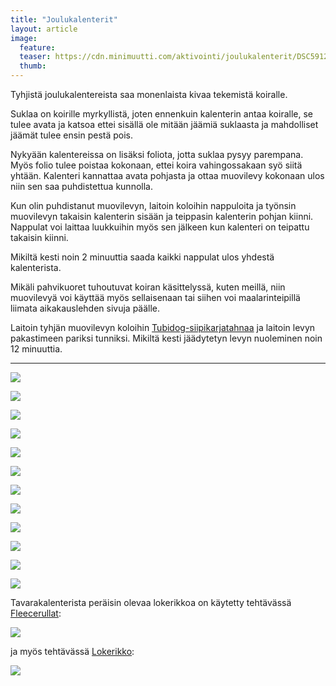 ```yaml
---
title: "Joulukalenterit"
layout: article
image:
  feature:
  teaser: https://cdn.minimuutti.com/aktivointi/joulukalenterit/DSC59121-245px.jpg
  thumb:
---
```


Tyhjistä joulukalentereista saa monenlaista kivaa tekemistä koiralle.

Suklaa on koirille myrkyllistä, joten ennenkuin kalenterin antaa koiralle, se tulee avata ja katsoa ettei sisällä ole mitään jäämiä suklaasta ja mahdolliset jäämät tulee ensin pestä pois.

Nykyään kalentereissa on lisäksi foliota, jotta suklaa pysyy parempana. Myös folio tulee poistaa kokonaan, ettei koira vahingossakaan syö siitä yhtään. Kalenteri kannattaa avata pohjasta ja ottaa muovilevy kokonaan ulos niin sen saa puhdistettua kunnolla.

Kun olin puhdistanut muovilevyn, laitoin koloihin nappuloita ja työnsin muovilevyn takaisin kalenterin sisään ja teippasin kalenterin pohjan kiinni. Nappulat voi laittaa luukkuihin myös sen jälkeen kun kalenteri on teipattu takaisin kiinni.

Mikiltä kesti noin 2 minuuttia saada kaikki nappulat ulos yhdestä kalenterista.

Mikäli pahvikuoret tuhoutuvat koiran käsittelyssä, kuten meillä, niin muovilevyä voi käyttää myös sellaisenaan tai siihen voi maalarinteipillä liimata aikakauslehden sivuja päälle.

Laitoin tyhjän muovilevyn koloihin [Tubidog-siipikarjatahnaa](http://clk.tradedoubler.com/click?p(210840)a(2526211)g(19927404)url(https://www.zooplus.fi/shop/koirat/luut/tubidog/tubidog_tahnat/529821)) ja laitoin levyn pakastimeen pariksi tunniksi. Mikiltä kesti jäädytetyn levyn nuoleminen noin 12 minuuttia.

---

![](https://cdn.minimuutti.com/aktivointi/joulukalenterit/DSC59065-800px.jpg)

![](https://cdn.minimuutti.com/aktivointi/joulukalenterit/DSC59082-800px.jpg)

![](https://cdn.minimuutti.com/aktivointi/joulukalenterit/DSC59121-800px.jpg)

![](https://cdn.minimuutti.com/aktivointi/joulukalenterit/DSC59190-800px.jpg)

![](https://cdn.minimuutti.com/aktivointi/joulukalenterit/DSC59233-800px.jpg)

![](https://cdn.minimuutti.com/aktivointi/joulukalenterit/DSC59250-800px.jpg)

![](https://cdn.minimuutti.com/aktivointi/joulukalenterit/DSC59057-800px.jpg)

![](https://cdn.minimuutti.com/aktivointi/joulukalenterit/DSC59352-800px.jpg)

![](https://cdn.minimuutti.com/aktivointi/joulukalenterit/DSC59357-800px.jpg)

![](https://cdn.minimuutti.com/aktivointi/joulukalenterit/DSC59408-800px.jpg)

![](https://cdn.minimuutti.com/aktivointi/joulukalenterit/DSC60440-800px.jpg)

![](https://cdn.minimuutti.com/aktivointi/joulukalenterit/DSC60457-800px.jpg)

Tavarakalenterista peräisin olevaa lokerikkoa on käytetty tehtävässä [Fleecerullat](/aktivointi/fleecerullat/):

[![](https://cdn.minimuutti.com/aktivointi/fleecerullat/DS09098-800px.jpg)](/aktivointi/fleecerullat/)

ja myös tehtävässä [Lokerikko](/aktivointi/lokerikko/):

[![](https://cdn.minimuutti.com/aktivointi/lokerikko/DS08655-800px.jpg)](/aktivointi/lokerikko/)
